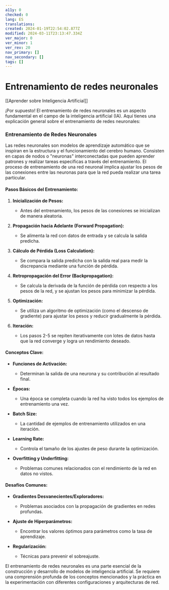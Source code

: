 ```yaml
---
a11y: 0
checked: 0
lang: ES
translations: 
created: 2024-01-19T22:54:02.877Z
modified: 2024-03-11T23:13:47.334Z
ver_major: 0
ver_minor: 1
ver_rev: 20
nav_primary: []
nav_secondary: []
tags: []
---
```

# Entrenamiento de redes neuronales

[[Aprender sobre Inteligencia Artificial]]

¡Por supuesto! El entrenamiento de redes neuronales es un aspecto fundamental en el campo de la inteligencia artificial (IA). Aquí tienes una explicación general sobre el entrenamiento de redes neuronales:

### Entrenamiento de Redes Neuronales

Las redes neuronales son modelos de aprendizaje automático que se inspiran en la estructura y el funcionamiento del cerebro humano. Consisten en capas de nodos o "neuronas" interconectadas que pueden aprender patrones y realizar tareas específicas a través del entrenamiento. El proceso de entrenamiento de una red neuronal implica ajustar los pesos de las conexiones entre las neuronas para que la red pueda realizar una tarea particular.

#### Pasos Básicos del Entrenamiento:

1. **Inicialización de Pesos:**
   - Antes del entrenamiento, los pesos de las conexiones se inicializan de manera aleatoria.

2. **Propagación hacia Adelante (Forward Propagation):**
   - Se alimenta la red con datos de entrada y se calcula la salida predicha.

3. **Cálculo de Pérdida (Loss Calculation):**
   - Se compara la salida predicha con la salida real para medir la discrepancia mediante una función de pérdida.

4. **Retropropagación del Error (Backpropagation):**
   - Se calcula la derivada de la función de pérdida con respecto a los pesos de la red, y se ajustan los pesos para minimizar la pérdida.

5. **Optimización:**
   - Se utiliza un algoritmo de optimización (como el descenso de gradiente) para ajustar los pesos y reducir gradualmente la pérdida.

6. **Iteración:**
   - Los pasos 2-5 se repiten iterativamente con lotes de datos hasta que la red converge y logra un rendimiento deseado.

#### Conceptos Clave:

- **Funciones de Activación:**
  - Determinan la salida de una neurona y su contribución al resultado final.

- **Épocas:**
  - Una época se completa cuando la red ha visto todos los ejemplos de entrenamiento una vez.

- **Batch Size:**
  - La cantidad de ejemplos de entrenamiento utilizados en una iteración.

- **Learning Rate:**
  - Controla el tamaño de los ajustes de peso durante la optimización.

- **Overfitting y Underfitting:**
  - Problemas comunes relacionados con el rendimiento de la red en datos no vistos.

#### Desafíos Comunes:

- **Gradientes Desvanecientes/Exploradores:**
  - Problemas asociados con la propagación de gradientes en redes profundas.

- **Ajuste de Hiperparámetros:**
  - Encontrar los valores óptimos para parámetros como la tasa de aprendizaje.

- **Regularización:**
  - Técnicas para prevenir el sobreajuste.

El entrenamiento de redes neuronales es una parte esencial de la construcción y desarrollo de modelos de inteligencia artificial. Se requiere una comprensión profunda de los conceptos mencionados y la práctica en la experimentación con diferentes configuraciones y arquitecturas de red.